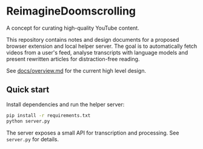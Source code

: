 # ReimagineDoomscrolling

A concept for curating high-quality YouTube content.

This repository contains notes and design documents for a proposed browser extension and local helper server. The goal is to automatically fetch videos from a user's feed, analyse transcripts with language models and present rewritten articles for distraction-free reading.

See [docs/overview.md](docs/overview.md) for the current high level design.

## Quick start

Install dependencies and run the helper server:

```bash
pip install -r requirements.txt
python server.py
```

The server exposes a small API for transcription and processing. See
`server.py` for details.

